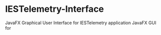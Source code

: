 # IESTelemetry-Interface
JavaFX Graphical User Interface for IESTelemetry application
JavaFX GUI for
